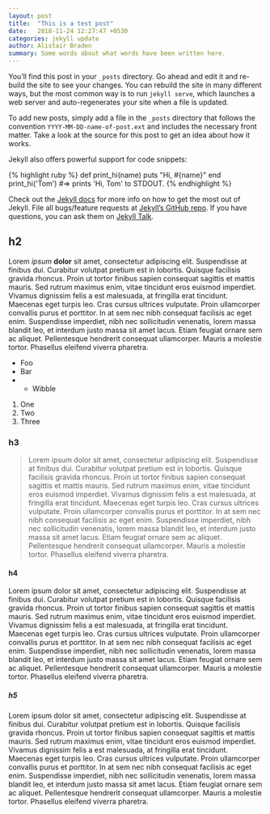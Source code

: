```yaml
---
layout: post
title:  "This is a test post"
date:   2018-11-24 12:27:47 +0530
categories: jekyll update
author: Alistair Braden
summary: Some words about what words have been written here.
---
```


You’ll find this post in your `_posts` directory. Go ahead and edit it and re-build the site to see your changes. You can rebuild the site in many different ways, but the most common way is to run `jekyll serve`, which launches a web server and auto-regenerates your site when a file is updated.

To add new posts, simply add a file in the `_posts` directory that follows the convention `YYYY-MM-DD-name-of-post.ext` and includes the necessary front matter. Take a look at the source for this post to get an idea about how it works.

Jekyll also offers powerful support for code snippets:

{% highlight ruby %}
def print_hi(name)
  puts "Hi, #{name}"
end
print_hi('Tom')
#=> prints 'Hi, Tom' to STDOUT.
{% endhighlight %}

Check out the [Jekyll docs][jekyll-docs] for more info on how to get the most out of Jekyll. File all bugs/feature requests at [Jekyll’s GitHub repo][jekyll-gh]. If you have questions, you can ask them on [Jekyll Talk][jekyll-talk].

## h2

Lorem _ipsum_ **dolor** sit amet, consectetur adipiscing elit. Suspendisse at finibus dui. Curabitur volutpat pretium est in lobortis. Quisque facilisis gravida rhoncus. Proin ut tortor finibus sapien consequat sagittis et mattis mauris. Sed rutrum maximus enim, vitae tincidunt eros euismod imperdiet. Vivamus dignissim felis a est malesuada, at fringilla erat tincidunt. Maecenas eget turpis leo. Cras cursus ultrices vulputate. Proin ullamcorper convallis purus et porttitor. In at sem nec nibh consequat facilisis ac eget enim. Suspendisse imperdiet, nibh nec sollicitudin venenatis, lorem massa blandit leo, et interdum justo massa sit amet lacus. Etiam feugiat ornare sem ac aliquet. Pellentesque hendrerit consequat ullamcorper. Mauris a molestie tortor. Phasellus eleifend viverra pharetra.

* Foo
* Bar
* * Wibble

1. One 
2. Two
3. Three

### h3

>Lorem ipsum dolor sit amet, consectetur adipiscing elit. Suspendisse at finibus dui. Curabitur volutpat pretium est in lobortis. Quisque facilisis gravida rhoncus. Proin ut tortor finibus sapien consequat sagittis et mattis mauris. Sed rutrum maximus enim, vitae tincidunt eros euismod imperdiet. Vivamus dignissim felis a est malesuada, at fringilla erat tincidunt. Maecenas eget turpis leo. Cras cursus ultrices vulputate. Proin ullamcorper convallis purus et porttitor. In at sem nec nibh consequat facilisis ac eget enim. Suspendisse imperdiet, nibh nec sollicitudin venenatis, lorem massa blandit leo, et interdum justo massa sit amet lacus. Etiam feugiat ornare sem ac aliquet. Pellentesque hendrerit consequat ullamcorper. Mauris a molestie tortor. Phasellus eleifend viverra pharetra.

#### h4

Lorem ipsum dolor sit amet, consectetur adipiscing elit. Suspendisse at finibus dui. Curabitur volutpat pretium est in lobortis. Quisque facilisis gravida rhoncus. Proin ut tortor finibus sapien consequat sagittis et mattis mauris. Sed rutrum maximus enim, vitae tincidunt eros euismod imperdiet. Vivamus dignissim felis a est malesuada, at fringilla erat tincidunt. Maecenas eget turpis leo. Cras cursus ultrices vulputate. Proin ullamcorper convallis purus et porttitor. In at sem nec nibh consequat facilisis ac eget enim. Suspendisse imperdiet, nibh nec sollicitudin venenatis, lorem massa blandit leo, et interdum justo massa sit amet lacus. Etiam feugiat ornare sem ac aliquet. Pellentesque hendrerit consequat ullamcorper. Mauris a molestie tortor. Phasellus eleifend viverra pharetra.

##### h5

Lorem ipsum dolor sit amet, consectetur adipiscing elit. Suspendisse at finibus dui. Curabitur volutpat pretium est in lobortis. Quisque facilisis gravida rhoncus. Proin ut tortor finibus sapien consequat sagittis et mattis mauris. Sed rutrum maximus enim, vitae tincidunt eros euismod imperdiet. Vivamus dignissim felis a est malesuada, at fringilla erat tincidunt. Maecenas eget turpis leo. Cras cursus ultrices vulputate. Proin ullamcorper convallis purus et porttitor. In at sem nec nibh consequat facilisis ac eget enim. Suspendisse imperdiet, nibh nec sollicitudin venenatis, lorem massa blandit leo, et interdum justo massa sit amet lacus. Etiam feugiat ornare sem ac aliquet. Pellentesque hendrerit consequat ullamcorper. Mauris a molestie tortor. Phasellus eleifend viverra pharetra.

[jekyll-docs]: https://jekyllrb.com/docs/home
[jekyll-gh]:   https://github.com/jekyll/jekyll
[jekyll-talk]: https://talk.jekyllrb.com/
